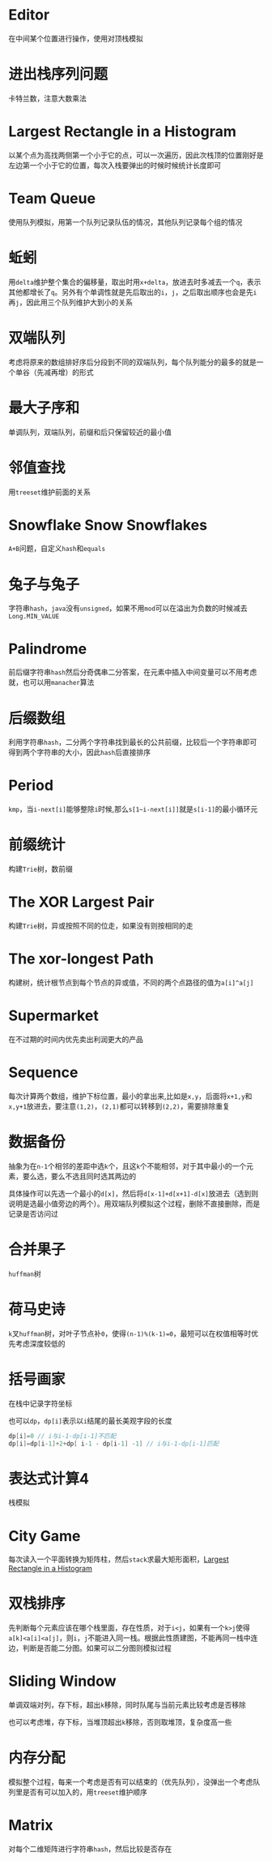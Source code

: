 # Editor
在中间某个位置进行操作，使用对顶栈模拟
# 进出栈序列问题
卡特兰数，注意大数乘法
# Largest Rectangle in a Histogram
以某个点为高找两侧第一个小于它的点，可以一次遍历，因此次栈顶的位置刚好是左边第一个小于它的位置，每次入栈要弹出的时候时候统计长度即可
# Team Queue
使用队列模拟，用第一个队列记录队伍的情况，其他队列记录每个组的情况
# 蚯蚓
用`delta`维护整个集合的偏移量，取出时用`x+delta`，放进去时多减去一个`q`，表示其他都增长了`q`。另外有个单调性就是先后取出的`i`，`j`，之后取出顺序也会是先`i`再`j`，因此用三个队列维护大到小的关系
# 双端队列
考虑将原来的数组排好序后分段到不同的双端队列，每个队列能分的最多的就是一个单谷（先减再增）的形式
# 最大子序和
单调队列，双端队列，前缀和后只保留较近的最小值
# 邻值查找
用`treeset`维护前面的关系
# Snowflake Snow Snowflakes
`A+B`问题，自定义`hash`和`equals`
# 兔子与兔子
字符串`hash`，`java`没有`unsigned`，如果不用`mod`可以在溢出为负数的时候减去`Long.MIN_VALUE`
# Palindrome
前后缀字符串`hash`然后分奇偶串二分答案，在元素中插入中间变量可以不用考虑就，也可以用`manacher`算法
# 后缀数组
利用字符串`hash`，二分两个字符串找到最长的公共前缀，比较后一个字符串即可得到两个字符串的大小，因此`hash`后直接排序
# Period
`kmp`，当`i-next[i]`能够整除`i`时候,那么`s[1~i-next[i]]`就是`s[i-1]`的最小循环元
# 前缀统计
构建`Trie`树，数前缀
# The XOR Largest Pair
构建`Trie`树，异或按照不同的位走，如果没有则按相同的走
# The xor-longest Path
构建树，统计根节点到每个节点的异或值，不同的两个点路径的值为`a[i]^a[j]`
# Supermarket
在不过期的时间内优先卖出利润更大的产品
# Sequence
每次计算两个数组，维护下标位置，最小的拿出来,比如是`x,y`，后面将`x+1,y`和`x,y+1`放进去，要注意`(1,2)`，`(2,1)`都可以转移到`(2,2)`，需要排除重复
# 数据备份
抽象为在`n-1`个相邻的差距中选`k`个，且这`k`个不能相邻，对于其中最小的一个元素，要么选，要么不选且同时选其两边的

具体操作可以先选一个最小的`d[x]`，然后将`d[x-1]+d[x+1]-d[x]`放进去（选到则说明是选最小值旁边的两个）。用双端队列模拟这个过程，删除不直接删除，而是记录是否访问过
# 合并果子
`huffman`树
# 荷马史诗
`k`叉`huffman`树，对叶子节点补`0`，使得`(n-1)%(k-1)=0`，最短可以在权值相等时优先考虑深度较低的
# 括号画家
在栈中记录字符坐标

也可以`dp`，`dp[i]`表示以`i`结尾的最长美观字段的长度
``` java
dp[i]=0 // i与i-1-dp[i-1]不匹配
dp[i]=dp[i-1]+2+dp[ i-1 - dp[i-1] -1] // i与i-1-dp[i-1]匹配
```
# 表达式计算4
栈模拟
# City Game
每次读入一个平面转换为矩阵柱，然后`stack`求最大矩形面积，[Largest Rectangle in a Histogram](https://github.com/humwawe/tedukuri/blob/master/0x10.md#largest-rectangle-in-a-histogram)
# 双栈排序
先判断每个元素应该在哪个栈里面，存在性质，对于`i<j`，如果有一个`k>j`使得`a[k]<a[i]<a[j]`，则`i`，`j`不能进入同一栈。根据此性质建图，不能再同一栈中连边，判断是否能二分图。如果可以二分图则模拟过程
# Sliding Window
单调双端对列，存下标，超出`k`移除，同时队尾与当前元素比较考虑是否移除

也可以考虑堆，存下标，当堆顶超出`k`移除，否则取堆顶，复杂度高一些
# 内存分配
模拟整个过程，每来一个考虑是否有可以结束的（优先队列），没弹出一个考虑队列里是否有可以加入的，用`treeset`维护顺序
# Matrix
对每个二维矩阵进行字符串`hash`，然后比较是否存在